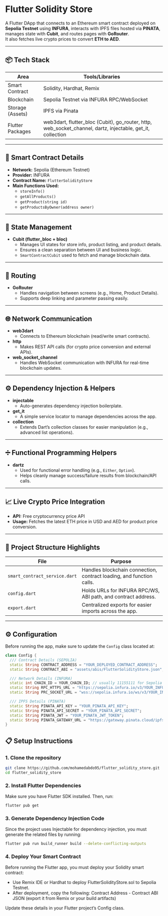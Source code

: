 # Flutter Solidity Store

A Flutter DApp that connects to an Ethereum smart contract deployed on **Sepolia Testnet** using **INFURA**, interacts with IPFS files hosted via **PINATA**, manages state with **Cubit**, and routes pages with **GoRouter**.  
It also fetches live crypto prices to convert **ETH to AED**.

---

## 📦 Tech Stack

| Area             | Tools/Libraries                                                                                            |
| ---------------- | ---------------------------------------------------------------------------------------------------------- |
| Smart Contract   | Solidity, Hardhat, Remix                                                                                   |
| Blockchain       | Sepolia Testnet via INFURA RPC/WebSocket                                                                   |
| Storage (Assets) | IPFS via Pinata                                                                                            |
| Flutter Packages | web3dart, flutter_bloc (Cubit), go_router, http, web_socket_channel, dartz, injectable, get_it, collection |

---

## 📄 Smart Contract Details

- **Network:** Sepolia (Ethereum Testnet)
- **Provider:** INFURA
- **Contract Name:** `FlutterSolidityStore`
- **Main Functions Used:**
  - `storeInfo()`
  - `getAllProducts()`
  - `getProduct(string id)`
  - `getProductsByOwner(address owner)`

---

## 🧠 State Management

- **Cubit (flutter_bloc + bloc)**
  - Manages UI states for store info, product listing, and product details.
  - Ensures a clean separation between UI and business logic.
  - `SmartContractCubit` used to fetch and manage blockchain data.

---

## 🚀 Routing

- **GoRouter**
  - Handles navigation between screens (e.g., Home, Product Details).
  - Supports deep linking and parameter passing easily.

---

## 🌐 Network Communication

- **web3dart**
  - Connects to Ethereum blockchain (read/write smart contracts).
- **http**
  - Makes REST API calls (for crypto price conversion and external APIs).
- **web_socket_channel**
  - Handles WebSocket communication with INFURA for real-time blockchain updates.

---

## ⚙️ Dependency Injection & Helpers

- **injectable**
  - Auto-generates dependency injection boilerplate.
- **get_it**
  - A simple service locator to manage dependencies across the app.
- **collection**
  - Extends Dart’s collection classes for easier manipulation (e.g., advanced list operations).

---

## ➗ Functional Programming Helpers

- **dartz**
  - Used for functional error handling (e.g., `Either`, `Option`).
  - Helps cleanly manage success/failure results from blockchain/API calls.

---

## 📈 Live Crypto Price Integration

- **API:** Free cryptocurrency price API
- **Usage:** Fetches the latest ETH price in USD and AED for product price conversion.

---

## 📂 Project Structure Highlights

| File                          | Purpose                                                              |
| ----------------------------- | -------------------------------------------------------------------- |
| `smart_contract_service.dart` | Handles blockchain connection, contract loading, and function calls. |
| `config.dart`                 | Holds URLs for INFURA RPC/WS, ABI path, and contract address.        |
| `export.dart`                 | Centralized exports for easier imports across the app.               |

---

## ⚙️ Configuration

Before running the app, make sure to update the `Config` class located at:

```dart
class Config {
  /// Contract Details (SEPOLIA)
  static String CONTRACT_ADDRESS = "YOUR_DEPLOYED_CONTRACT_ADDRESS";
  static String CONTRACT_ABI = "assets/abis/FlutterSolidityStore.json";

  /// Network Details (INFURA)
  static int CHAIN_ID = YOUR_CHAIN_ID; // usually 11155111 for Sepolia
  static String RPC_HTTPS_URL = "https://sepolia.infura.io/v3/YOUR_INFURA_PROJECT_ID";
  static String PRC_SOCKET_URL = "wss://sepolia.infura.io/ws/v3/YOUR_INFURA_PROJECT_ID";

  /// IPFS Details (PINATA)
  static String PINATA_API_KEY = "YOUR_PINATA_API_KEY";
  static String PINATA_API_SECRET = "YOUR_PINATA_API_SECRET";
  static String PINATA_JWT = "YOUR_PINATA_JWT_TOKEN";
  static String PINATA_GATEWAY_URL = "https://gateway.pinata.cloud/ipfs/";
}
```

## 📋 Setup Instructions

### 1. Clone the repository

```bash
git clone https://github.com/mohamedabdo95/flutter_solidity_store.git
cd flutter_solidity_store
```

### 2. Install Flutter Dependencies

Make sure you have Flutter SDK installed. Then, run:

```bash
flutter pub get
```

### 3. Generate Dependency Injection Code

Since the project uses Injectable for dependency injection, you must generate the related files by running:

```bash
flutter pub run build_runner build --delete-conflicting-outputs
```

### 4. Deploy Your Smart Contract

Before running the Flutter app, you must deploy your Solidity smart contract:

- Use Remix IDE or Hardhat to deploy FlutterSolidityStore.sol to Sepolia Testnet.
- After deployment, copy the following: Contract Address - Contract ABI JSON (export it from Remix or your build artifacts)

Update these details in your Flutter project’s Config class.
